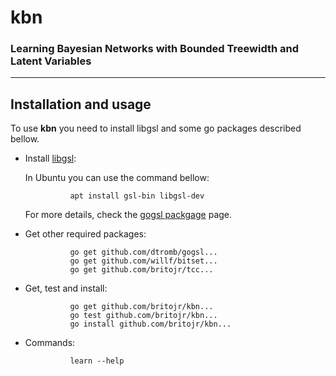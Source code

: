 # kbn
### Learning Bayesian Networks with Bounded Treewidth and Latent Variables

___

## Installation and usage
To use **kbn** you need to install libgsl and some go packages described bellow.

* Install [libgsl](https://www.gnu.org/software/gsl/):

    In Ubuntu you can use the command bellow:

                apt install gsl-bin libgsl-dev

    For more details, check the [gogsl packgage](https://github.com/dtromb/gogsl) page.

* Get other required packages:

                go get github.com/dtromb/gogsl...
                go get github.com/willf/bitset...
                go get github.com/britojr/tcc...

* Get, test and install:

                go get github.com/britojr/kbn...
                go test github.com/britojr/kbn...
                go install github.com/britojr/kbn...

* Commands:

                learn --help
